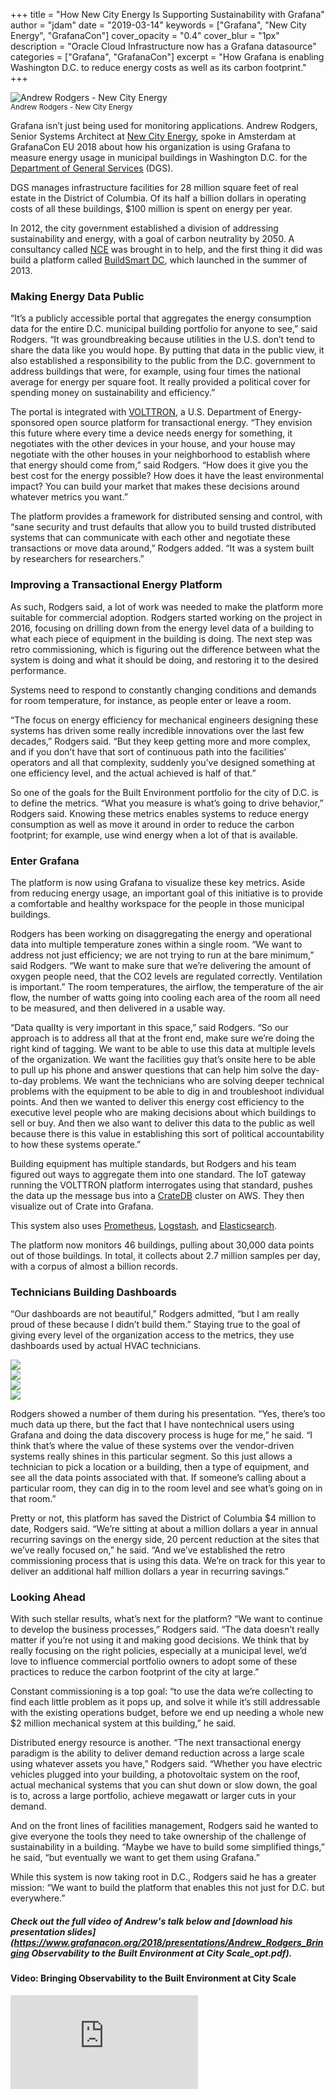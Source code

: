 +++
title = "How New City Energy Is Supporting Sustainability with Grafana"
author = "jdam"
date = "2019-03-14"
keywords = ["Grafana", "New City Energy", "GrafanaCon"]
cover_opacity = "0.4"
cover_blur = "1px"
description = "Oracle Cloud Infrastructure now has a Grafana datasource"
categories = ["Grafana", "GrafanaCon"]
excerpt = "How Grafana is enabling Washington D.C. to reduce energy costs as well as its carbon footprint."
+++

<img src="/assets/img/blog/timeshift/andrew_rodgers.jpg" alt="Andrew Rodgers - New City Energy"/>
<br />
<small>Andrew Rodgers - New City Energy</small>

Grafana isn’t just being used for monitoring applications. Andrew Rodgers, Senior Systems Architect at [New City Energy](http://www.newcityenergy.com/), spoke in Amsterdam at GrafanaCon EU 2018 about how his organization is using Grafana to measure energy usage in municipal buildings in Washington D.C. for the [Department of General Services](https://www.dgs.ca.gov/) (DGS). 

DGS manages infrastructure facilities for 28 million square feet of real estate in the District of Columbia. Of its half a billion dollars in operating costs of all these buildings, $100 million is spent on energy per year. 

In 2012, the city government established a division of addressing sustainability and energy, with a goal of carbon neutrality by 2050. A consultancy called [NCE](http://www.ncenet.com/) was brought in to help, and the first thing it did was build a platform called [BuildSmart DC](http://www.buildsmartdc.com/), which launched in the summer of 2013. 

### Making Energy Data Public

“It’s a publicly accessible portal that aggregates the energy consumption data for the entire D.C. municipal building portfolio for anyone to see,” said Rodgers. “It was groundbreaking because utilities in the U.S. don’t tend to share the data like you would hope. By putting that data in the public view, it also established a responsibility to the public from the D.C. government to address buildings that were, for example, using four times the national average for energy per square foot. It really provided a political cover for spending money on sustainability and efficiency.”

The portal is integrated with [VOLTTRON](https://www.energy.gov/eere/buildings/volttron), a U.S. Department of Energy-sponsored open source platform for transactional energy. “They envision this future where every time a device needs energy for something, it negotiates with the other devices in your house, and your house may negotiate with the other houses in your neighborhood to establish where that energy should come from,” said Rodgers. “How does it give you the best cost for the energy possible? How does it have the least environmental impact? You can build your market that makes these decisions around whatever metrics you want.”

The platform provides a framework for distributed sensing and control, with “sane security and trust defaults that allow you to build trusted distributed systems that can communicate with each other and negotiate these transactions or move data around,” Rodgers added. “It was a system built by researchers for researchers.”

### Improving a Transactional Energy Platform

As such, Rodgers said, a lot of work was needed to make the platform more suitable for commercial adoption. Rodgers started working on the project in 2016, focusing on drilling down from the energy level data of a building to what each piece of equipment in the building is doing. The next step was retro commissioning, which is figuring out the difference between what the system is doing and what it should be doing, and restoring it to the desired performance.

Systems need to respond to constantly changing conditions and demands for room temperature, for instance, as people enter or leave a room. 

“The focus on energy efficiency for mechanical engineers designing these systems has driven some really incredible innovations over the last few decades,” Rodgers said. “But they keep getting more and more complex, and if you don’t have that sort of continuous path into the facilities’ operators and all that complexity, suddenly you’ve designed something at one efficiency level, and the actual achieved is half of that.”

So one of the goals for the Built Environment portfolio for the city of D.C. is to define the metrics. “What you measure is what’s going to drive behavior,” Rodgers said. Knowing these metrics enables systems to reduce energy consumption as well as move it around in order to reduce the carbon footprint; for example, use wind energy when a lot of that is available. 

### Enter Grafana

The platform is now using Grafana to visualize these key metrics. Aside from reducing energy usage, an important goal of this initiative is to provide a comfortable and healthy workspace for the people in those municipal buildings. 

Rodgers has been working on disaggregating the energy and operational data into multiple temperature zones within a single room. “We want to address not just efficiency; we are not trying to run at the bare minimum,” said Rodgers. “We want to make sure that we’re delivering the amount of oxygen people need, that the CO2 levels are regulated correctly. Ventilation is important.” The room temperatures, the airflow, the temperature of the air flow, the number of watts going into cooling each area of the room all need to be measured, and then delivered in a usable way.

“Data qualIty is very important in this space,” said Rodgers. “So our approach is to address all that at the front end, make sure we’re doing the right kind of tagging. We want to be able to use this data at multiple levels of the organization. We want the facilities guy that’s onsite here to be able to pull up his phone and answer questions that can help him solve the day-to-day problems. We want the technicians who are solving deeper technical problems with the equipment to be able to dig in and troubleshoot individual points. And then we wanted to deliver this energy cost efficiency to the executive level people who are making decisions about which buildings to sell or buy. And then we also want to deliver this data to the public as well because there is this value in establishing this sort of political accountability to how these systems operate.”

Building equipment has multiple standards, but Rodgers and his team figured out ways to aggregate them into one standard. The IoT gateway running the VOLTTRON platform interrogates using that standard, pushes the data up the message bus into a [CrateDB](https://crate.io/) cluster on AWS. They then visualize out of Crate into Grafana. 

This system also uses [Prometheus](https://prometheus.io/), [Logstash](https://www.elastic.co/products/logstash), and [Elasticsearch](https://www.elastic.co/). 

The platform now monitors 46 buildings, pulling about 30,000 data points out of those buildings. In total, it collects about 2.7 million samples per day, with a corpus of almost a billion records. 

###  Technicians Building Dashboards

“Our dashboards are not beautiful,” Rodgers admitted, “but I am really proud of these because I didn’t build them.” Staying true to the goal of giving every level of the organization access to the metrics, they use dashboards used by actual HVAC technicians. 

<div class="row">
	<div class="col col--sm-6"><img src="/assets/img/blog/timeshift/new_city_dash1.jpg" /></div>
	<div class="col col--sm-6"><img src="/assets/img/blog/timeshift/new_city_dash2.jpg" /></div>
</div>
<div class="row">
	<div class="col col--sm-6"><img src="/assets/img/blog/timeshift/new_city_dash3.jpg" /></div>
	<div class="col col--sm-6"><img src="/assets/img/blog/timeshift/new_city_dash4.jpg" /></div>
</div>

Rodgers showed a number of them during his presentation. “Yes, there’s too much data up there, but the fact that I have nontechnical users using Grafana and doing the data discovery process is huge for me,” he said. “I think that’s where the value of these systems over the vendor-driven systems really shines in this particular segment. So this just allows a technician to pick a location or a building, then a type of equipment, and see all the data points associated with that. If someone’s calling about a particular room, they can dig in to the room level and see what’s going on in that room.”

Pretty or not, this platform has saved the District of Columbia $4 million to date, Rodgers said. “We’re sitting at about a million dollars a year in annual recurring savings on the energy side, 20 percent reduction at the sites that we’ve really focused on,” he said. “And we’ve established the retro commissioning process that is using this data. We’re on track for this year to deliver an additional half million dollars a year in recurring savings.”

### Looking Ahead

With such stellar results, what’s next for the platform? “We want to continue to develop the business processes,” Rodgers said. “The data doesn’t really matter if you’re not using it and making good decisions. We think that by really focusing on the right policies, especially at a municipal level, we’d love to influence commercial portfolio owners to adopt some of these practices to reduce the carbon footprint of the city at large.”

Constant commissioning is a top goal: “to use the data we’re collecting to find each little problem as it pops up, and solve it while it’s still addressable with the existing operations budget, before we end up needing a whole new $2 million mechanical system at this building,” he said. 

Distributed energy resource is another. “The next transactional energy paradigm is the ability to deliver demand reduction across a large scale using whatever assets you have,” Rodgers said. “Whether you have electric vehicles plugged into your building, a photovoltaic system on the roof, actual mechanical systems that you can shut down or slow down, the goal is to, across a large portfolio, achieve megawatt or larger cuts in your demand.

And on the front lines of facilities management, Rodgers said he wanted to give everyone the tools they need to take ownership of the challenge of sustainability in a building. “Maybe we have to build some simplified things,” he said, “but eventually we want to get them using Grafana.” 

While this system is now taking root in D.C., Rodgers said he has a greater mission: “We want to build the platform that enables this not just for D.C. but everywhere.”

##### Check out the full video of Andrew's talk below and [download his presentation slides](https://www.grafanacon.org/2018/presentations/Andrew_Rodgers_Bringing Observability to the Built Environment at City Scale_opt.pdf).

#### Video: Bringing Observability to the Built Environment at City Scale
<div class="video-wrapper">
	<iframe src="https://www.youtube.com/embed/bIikZxsUJgs" frameborder="0" allow="autoplay; encrypted-media" allowfullscreen></iframe>
</div>
